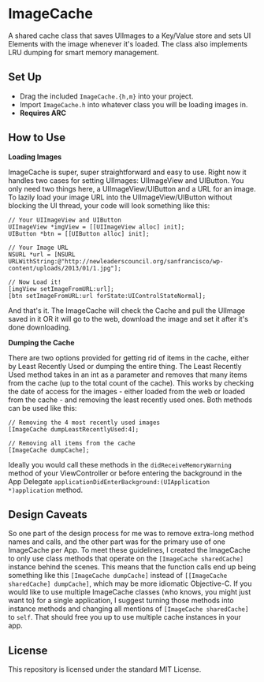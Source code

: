 ImageCache
==========

A shared cache class that saves UIImages to a Key/Value store and sets UI Elements with the image whenever it's loaded. The class also implements LRU dumping for smart memory management.

## Set Up ##

* Drag the included <code>ImageCache.{h,m}</code> into your project.
* Import <code>ImageCache.h</code> into whatever class you will be loading images in.
* **Requires ARC**

## How to Use ##

**Loading Images**

ImageCache is super, super straightforward and easy to use. Right now it handles two cases for setting UIImages: UIImageView and UIButton. You only need two things here, a UIImageView/UIButton and a URL for an image. To lazily load your image URL into the UIImageView/UIButton without blocking the UI thread, your code will look something like this:

```objc
// Your UIImageView and UIButton
UIImageView *imgView = [[UIImageView alloc] init];
UIButton *btn = [[UIButton alloc] init];

// Your Image URL
NSURL *url = [NSURL URLWithString:@"http://newleaderscouncil.org/sanfrancisco/wp-content/uploads/2013/01/1.jpg"];

// Now Load it!
[imgView setImageFromURL:url];
[btn setImageFromURL:url forState:UIControlStateNormal];
```

And that's it. The ImageCache will check the Cache and pull the UIImage saved in it OR it will go to the web, download the image and set it after it's done downloading.

**Dumping the Cache**

There are two options provided for getting rid of items in the cache, either by Least Recently Used or dumping the entire thing. The Least Recently Used method takes in an int as a parameter and removes that many items from the cache (up to the total count of the cache). This works by checking the date of access for the images - either loaded from the web or loaded from the cache - and removing the least recently used ones. Both methods can be used like this:

```objc
// Removing the 4 most recently used images
[ImageCache dumpLeastRecentlyUsed:4];

// Removing all items from the cache
[ImageCache dumpCache];
```

Ideally you would call these methods in the <code>didReceiveMemoryWarning</code> method of your ViewController or before entering the background in the App Delegate <code>applicationDidEnterBackground:(UIApplication *)application</code> method.

## Design Caveats ##

So one part of the design process for me was to remove extra-long method names and calls, and the other part was for the primary use of one ImageCache per App. To meet these guidelines, I created the ImageCache to only use class methods that operate on the <code>[ImageCache sharedCache]</code> instance behind the scenes. This means that the function calls end up being something like this <code>[ImageCache dumpCache]</code> instead of <code>[[ImageCache sharedCache] dumpCache]</code>, which may be more idiomatic Objective-C. If you would like to use multiple ImageCache classes (who knows, you might just want to) for a single application, I suggest turning those methods into instance methods and changing all mentions of <code>[ImageCache sharedCache]</code> to <code>self</code>. That should free you up to use multiple cache instances in your app.

## License ##

This repository is licensed under the standard MIT License.
